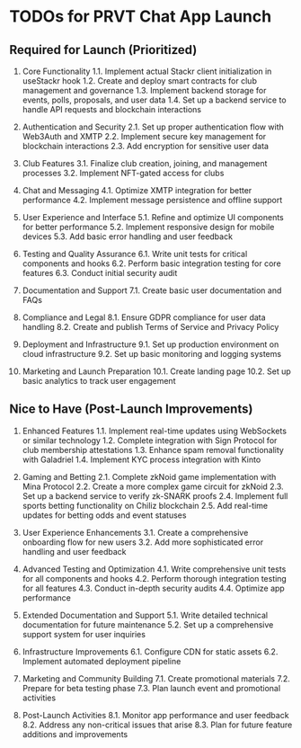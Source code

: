 # TODOs for PRVT Chat App Launch

## Required for Launch (Prioritized)

1. Core Functionality
   1.1. Implement actual Stackr client initialization in useStackr hook
   1.2. Create and deploy smart contracts for club management and governance
   1.3. Implement backend storage for events, polls, proposals, and user data
   1.4. Set up a backend service to handle API requests and blockchain interactions

2. Authentication and Security
   2.1. Set up proper authentication flow with Web3Auth and XMTP
   2.2. Implement secure key management for blockchain interactions
   2.3. Add encryption for sensitive user data

3. Club Features
   3.1. Finalize club creation, joining, and management processes
   3.2. Implement NFT-gated access for clubs

4. Chat and Messaging
   4.1. Optimize XMTP integration for better performance
   4.2. Implement message persistence and offline support

5. User Experience and Interface
   5.1. Refine and optimize UI components for better performance
   5.2. Implement responsive design for mobile devices
   5.3. Add basic error handling and user feedback

6. Testing and Quality Assurance
   6.1. Write unit tests for critical components and hooks
   6.2. Perform basic integration testing for core features
   6.3. Conduct initial security audit

7. Documentation and Support
   7.1. Create basic user documentation and FAQs

8. Compliance and Legal
   8.1. Ensure GDPR compliance for user data handling
   8.2. Create and publish Terms of Service and Privacy Policy

9. Deployment and Infrastructure
   9.1. Set up production environment on cloud infrastructure
   9.2. Set up basic monitoring and logging systems

10. Marketing and Launch Preparation
    10.1. Create landing page
    10.2. Set up basic analytics to track user engagement

## Nice to Have (Post-Launch Improvements)

1. Enhanced Features
   1.1. Implement real-time updates using WebSockets or similar technology
   1.2. Complete integration with Sign Protocol for club membership attestations
   1.3. Enhance spam removal functionality with Galadriel
   1.4. Implement KYC process integration with Kinto

2. Gaming and Betting
   2.1. Complete zkNoid game implementation with Mina Protocol
   2.2. Create a more complex game circuit for zkNoid
   2.3. Set up a backend service to verify zk-SNARK proofs
   2.4. Implement full sports betting functionality on Chiliz blockchain
   2.5. Add real-time updates for betting odds and event statuses

3. User Experience Enhancements
   3.1. Create a comprehensive onboarding flow for new users
   3.2. Add more sophisticated error handling and user feedback

4. Advanced Testing and Optimization
   4.1. Write comprehensive unit tests for all components and hooks
   4.2. Perform thorough integration testing for all features
   4.3. Conduct in-depth security audits
   4.4. Optimize app performance

5. Extended Documentation and Support
   5.1. Write detailed technical documentation for future maintenance
   5.2. Set up a comprehensive support system for user inquiries

6. Infrastructure Improvements
   6.1. Configure CDN for static assets
   6.2. Implement automated deployment pipeline

7. Marketing and Community Building
   7.1. Create promotional materials
   7.2. Prepare for beta testing phase
   7.3. Plan launch event and promotional activities

8. Post-Launch Activities
   8.1. Monitor app performance and user feedback
   8.2. Address any non-critical issues that arise
   8.3. Plan for future feature additions and improvements